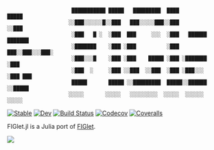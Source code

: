 ```
                     ███████████ █████   █████████  ████            █████
                    ░░███░░░░░░█░░███   ███░░░░░███░░███           ░░███
                     ░███   █ ░  ░███  ███     ░░░  ░███   ██████  ███████
                     ░███████    ░███ ░███          ░███  ███░░███░░░███░
                     ░███░░░█    ░███ ░███    █████ ░███ ░███████   ░███
                     ░███  ░     ░███ ░░███  ░░███  ░███ ░███░░░    ░███ ███
                     █████       █████ ░░█████████  █████░░██████   ░░█████
                    ░░░░░       ░░░░░   ░░░░░░░░░  ░░░░░  ░░░░░░     ░░░░░
```


[![Stable](https://img.shields.io/badge/docs-stable-blue.svg)](https://kdheepak.github.io/FIGlet.jl/stable)
[![Dev](https://img.shields.io/badge/docs-dev-blue.svg)](https://kdheepak.github.io/FIGlet.jl/dev)
[![Build Status](https://travis-ci.com/kdheepak/FIGlet.jl.svg?branch=master)](https://travis-ci.com/kdheepak/FIGlet.jl)
[![Codecov](https://codecov.io/gh/kdheepak/FIGlet.jl/branch/master/graph/badge.svg)](https://codecov.io/gh/kdheepak/FIGlet.jl)
[![Coveralls](https://coveralls.io/repos/github/kdheepak/FIGlet.jl/badge.svg?branch=master)](https://coveralls.io/github/kdheepak/FIGlet.jl?branch=master)

FIGlet.jl is a Julia port of [FIGlet](http://www.figlet.org/).

![](https://user-images.githubusercontent.com/1813121/66729028-10444680-ee38-11e9-99a8-c366b7d9eec9.png)
